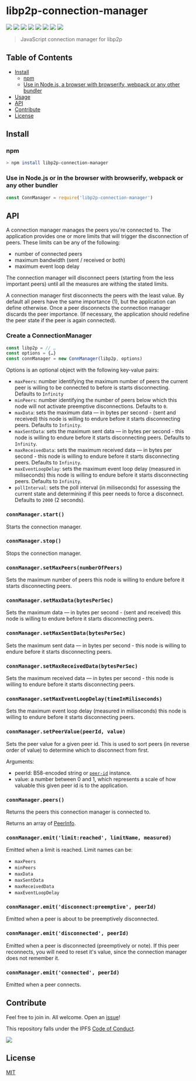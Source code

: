 # libp2p-connection-manager

[![](https://img.shields.io/badge/made%20by-Protocol%20Labs-blue.svg?style=flat-square)](http://ipn.io)
[![](https://img.shields.io/badge/project-IPFS-blue.svg?style=flat-square)](http://ipfs.io/)
[![](https://img.shields.io/badge/freenode-%23ipfs-blue.svg?style=flat-square)](http://webchat.freenode.net/?channels=%23ipfs)
[![](https://coveralls.io/repos/github/libp2p/js-libp2p-connection-manager/badge.svg?branch=master)](https://coveralls.io/github/libp2p/js-libp2p-connection-manager?branch=master)
[![](https://travis-ci.org/libp2p/js-libp2p-connection-manager.svg?branch=master)](https://travis-ci.org/libp2p/js-libp2p-connection-manager)
[![](https://img.shields.io/badge/code%20style-standard-brightgreen.svg?style=flat-square)](https://github.com/feross/standard)
![](https://img.shields.io/badge/npm-%3E%3D3.0.0-orange.svg?style=flat-square)
![](https://img.shields.io/badge/Node.js-%3E%3D4.0.0-orange.svg?style=flat-square)

> JavaScript connection manager for libp2p

## Table of Contents

- [Install](#install)
  - [npm](#npm)
  - [Use in Node.js, a browser with browserify, webpack or any other bundler](##use-in-nodejs-or-in-the-browser-with-browserify-webpack-or-any-other-bundler)
- [Usage](#usage)
- [API](#api)
- [Contribute](#contribute)
- [License](#license)

## Install

### npm

```bash
> npm install libp2p-connection-manager
```

### Use in Node.js or in the browser with browserify, webpack or any other bundler

```js
const ConnManager = require('libp2p-connection-manager')
```


## API

A connection manager manages the peers you're connected to. The application provides one or more limits that will trigger the disconnection of peers. These limits can be any of the following:

* number of connected peers
* maximum bandwidth (sent / received or both)
* maximum event loop delay

The connection manager will disconnect peers (starting from the less important peers) until all the measures are withing the stated limits.

A connection manager first disconnects the peers with the least value. By default all peers have the same importance (1), but the application can define otherwise. Once a peer disconnects the connection manager discards the peer importance. (If necessary, the application should redefine the peer state if the peer is again connected).


### Create a ConnectionManager

```js
const libp2p = // …
const options = {…}
const connManager = new ConnManager(libp2p, options)
```

Options is an optional object with the following key-value pairs:

* `maxPeers`: number identifying the maximum number of peers the current peer is willing to be connected to before is starts disconnecting. Defaults to `Infinity`
* `minPeers`: number identifying the number of peers below which this node will not activate preemptive disconnections. Defaults to `0`.
* `maxData`: sets the maximum data — in bytes per second -  (sent and received) this node is willing to endure before it starts disconnecting peers. Defaults to `Infinity`.
* `maxSentData`: sets the maximum sent data — in bytes per second -  this node is willing to endure before it starts disconnecting peers. Defaults to `Infinity`.
* `maxReceivedData`: sets the maximum received data — in bytes per second -  this node is willing to endure before it starts disconnecting peers. Defaults to `Infinity`.
* `maxEventLoopDelay`: sets the maximum event loop delay (measured in miliseconds) this node is willing to endure before it starts disconnecting peers. Defaults to `Infinity`.
* `pollInterval`: sets the poll interval (in miliseconds) for assessing the current state and determining if this peer needs to force a disconnect. Defaults to `2000` (2 seconds).


### `connManager.start()`

Starts the connection manager.

### `connManager.stop()`

Stops the connection manager.

### `connManager.setMaxPeers(numberOfPeers)`

Sets the maximum number of peers this node is willing to endure before it starts disconnecting peers.

### `connManager.setMaxData(bytesPerSec)`

Sets the maximum data — in bytes per second -  (sent and received) this node is willing to endure before it starts disconnecting peers.

### `connManager.setMaxSentData(bytesPerSec)`

Sets the maximum sent data — in bytes per second -  this node is willing to endure before it starts disconnecting peers.

### `connManager.setMaxReceivedData(bytesPerSec)`

Sets the maximum received data — in bytes per second - this node is willing to endure before it starts disconnecting peers.

### `connManager.setMaxEventLoopDelay(timeInMiliseconds)`

Sets the maximum event loop delay (measured in miliseconds) this node is willing to endure before it starts disconnecting peers.

### `connManager.setPeerValue(peerId, value)`

Sets the peer value for a given peer id. This is used to sort peers (in reverse order of value) to determine which to disconnect from first.

Arguments:

* peerId: B58-encoded string or [`peer-id`](https://github.com/libp2p/js-peer-id) instance.
* value: a number between 0 and 1, which represents a scale of how valuable this given peer id is to the application.

### `connManager.peers()`

Returns the peers this connection manager is connected to.

Returns an array of [PeerInfo](https://github.com/libp2p/js-peer-info).

### `connManager.emit('limit:reached', limitName, measured)`

Emitted when a limit is reached. Limit names can be:

* `maxPeers`
* `minPeers`
* `maxData`
* `maxSentData`
* `maxReceivedData`
* `maxEventLoopDelay`


### `connManager.emit('disconnect:preemptive', peerId)`

Emitted when a peer is about to be preemptively disconnected.

### `connManager.emit('disconnected', peerId)`

Emitted when a peer is disconnected (preemptively or note). If this peer reconnects, you will need to reset it's value, since the connection manager does not remember it.

### `connManager.emit('connected', peerId)`

Emitted when a peer connects.


## Contribute

Feel free to join in. All welcome. Open an [issue](https://github.com/libp2p/js-libp2p-connection-manager/issues)!

This repository falls under the IPFS [Code of Conduct](https://github.com/ipfs/community/blob/master/code-of-conduct.md).

[![](https://cdn.rawgit.com/jbenet/contribute-ipfs-gif/master/img/contribute.gif)](https://github.com/ipfs/community/blob/master/contributing.md)

## License

[MIT](LICENSE)

